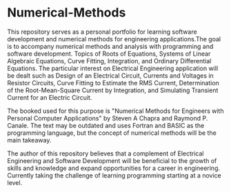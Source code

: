 # Numerical-Methods
This repository serves as a personal portfolio for learning software development and numerical methods for engineering applications.The goal is to accompany numerical methods and analysis with programming and software development. Topics of Roots of Equations, Systems of Linear Algebraic Equations, Curve Fitting, Integration, and Ordinary Differential Equations. The particular interest on Electrical Engineering application will be dealt such as Design of an Electrical Circuit, Currents and Voltages in Resistor Circuits, Curve Fitting to Estimate the RMS Current, Determination of the Root-Mean-Square Current by Integration, and Simulating Transient Current for an Electric Circuit.

The booked used for this purpose is "Numerical Methods for Engineers with Personal Computer Applications" by Steven A Chapra and Raymond P. Canale. The text may be outdated and uses Fortran and BASIC as the programming language, but the concept of numerical methods will be the main takeaway.

The author of this repository believes that a complement of Electrical Engineering and Software Development will be beneficial to the growth of skills and knowledge and expand opportunities for a career in engineering. Currently taking the challenge of learning programming starting at a novice level.
 
